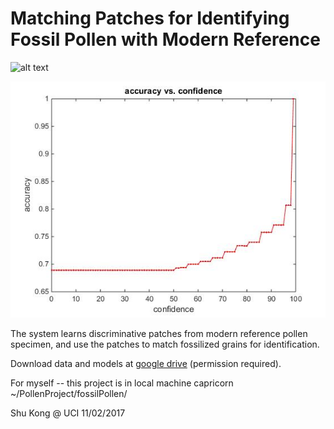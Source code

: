 # Matching Patches for Identifying Fossil Pollen with Modern Reference


![alt text](http://www.ics.uci.edu/~skong2/img/patchMatch.jpg "matching")

![alt text](https://github.com/aimerykong/Identify-Fossil-Pollen-with-Modern-Reference/blob/master/accuracy_vs_confidence.jpg)


The system learns discriminative patches from modern reference pollen specimen, and use the patches to match fossilized grains for identification.


Download data and models at [google drive](https://drive.google.com/drive/folders/1NBNUAlZ5t4KdXuyRpr2YNilrJcETg8FV?usp=sharing) (permission required).


For myself -- this project is in local machine capricorn ~/PollenProject/fossilPollen/

Shu Kong @ UCI
11/02/2017



